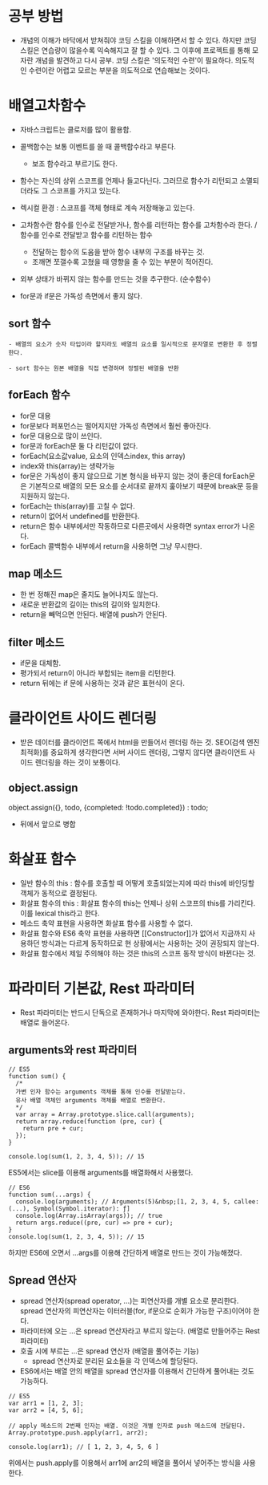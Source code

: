 # 공부 방법
- 개념의 이해가 바닥에서 받쳐줘야 코딩 스킬을 이해하면서 할 수 있다. 하지만 코딩 스킬은 연습량이 많을수록 익숙해지고 잘 할 수 있다. 그 이후에 프로젝트를 통해 모자란 개념을 발견하고 다시 공부. 코딩 스킬은 '의도적인 수련'이 필요하다. 의도적인 수련이란 어렵고 모르는 부분을 의도적으로 연습해보는 것이다. 

# 배열고차함수
- 자바스크립트는 클로저를 많이 활용함.
- 콜백함수는 보통 이벤트를 쓸 때 콜백함수라고 부른다.
  - 보조 함수라고 부르기도 한다.
- 함수는 자신의 상위 스코프를 언제나 들고다닌다. 그러므로 함수가 리턴되고 소멸되더라도 그 스코프를 가지고 있는다.
- 렉시컬 환경 : 스코프를 객체 형태로 계속 저장해놓고 있는다.

- 고차함수란 함수를 인수로 전달받거나, 함수를 리턴하는 함수를 고차함수라 한다. / 함수를 인수로 전달받고 함수를 리턴하는 함수
  - 전달하는 함수의 도움을 받아 함수 내부의 구조를 바꾸는 것.
  - 조깨면 쪼갤수록 고쳤을 때 영향을 줄 수 있는 부분이 적어진다.
- 외부 상태가 바뀌지 않는 함수를 만드는 것을 추구한다. (순수함수)
- for문과 if문은 가독성 측면에서 좋지 않다.

## sort 함수

```
- 배열의 요소가 숫자 타입이라 할지라도 배열의 요소를 일시적으로 문자열로 변환한 후 정렬한다.

- sort 함수는 원본 배열을 직접 변경하며 정렬된 배열을 반환

```
## forEach 함수
- for문 대용
- for문보다 퍼포먼스는 떨어지지만 가독성 측면에서 훨씬 좋아진다.
- for문 대용으로 많이 쓰인다.
- for문과 forEach문 둘 다 리턴값이 없다.
- forEach(요소값value, 요소의 인덱스index, this array)
- index와 this(array)는 생략가능
- for문은 가독성이 좋지 않으므로 기본 형식을 바꾸지 않는 것이 좋은데 forEach문은 기본적으로 배열의 모든 요소를 순서대로 끝까지 훑아보기 때문에 break문 등을 지원하지 않는다. 
- forEach는 this(array)를 고칠 수 없다.
- return이 없어서 undefined를 반환한다.
- return은 함수 내부에서만 작동하므로 다른곳에서 사용하면 syntax error가 나온다.
- forEach 콜백함수 내부에서 return을 사용하면 그냥 무시한다.

## map 메소드
- 한 번 정해진 map은 줄지도 늘어나지도 않는다.
- 새로운 반환값의 길이는 this의 길이와 일치한다.
- return을 빼먹으면 안된다. 배열에 push가 안된다.

## filter 메소드
- if문을 대체함.
- 평가되서 return이 아니라 부합되는 item을 리턴한다.
- return 뒤에는 if 문에 사용하는 것과 같은 표현식이 온다.

# 클라이언트 사이드 렌더링
- 받은 데이터를 클라이언트 쪽에서 html을 만들어서 렌더링 하는 것. SEO(검색 엔진 최적화)를 중요하게 생각한다면 서버 사이드 렌더링, 그렇지 않다면 클라이언트 사이드 렌더링을 하는 것이 보통이다.

## object.assign
object.assign({}, todo, {completed: !todo.completed}) : todo;
- 뒤에서 앞으로 병합

# 화살표 함수
- 일반 함수의 this : 함수를 호출할 때 어떻게 호출되었는지에 따라 this에 바인딩할 객체가 동적으로 결정된다.
- 화살표 함수의 this : 화살표 함수의 this는 언제나 상위 스코프의 this를 가리킨다. 이를 lexical this라고 한다.
- 메소드 축약 표현을 사용하면 화살표 함수를 사용할 수 없다.
- 화살표 함수와 ES6 축약 표현을 사용하면 [[Constructor]]가 없어서 지금까지 사용하던 방식과는 다르게 동작하므로 현 상황에서는 사용하는 것이 권장되지 않는다.
- 화살표 함수에서 제일 주의해야 하는 것은 this의 스코프 동작 방식이 바뀐다는 것.

# 파라미터 기본값, Rest 파라미터
- Rest 파라미터는 반드시 단독으로 존재하거나 마지막에 와야한다. Rest 파라미터는 배열로 들어온다.
## arguments와 rest 파라미터
```
// ES5
function sum() {
  /*
  가변 인자 함수는 arguments 객체를 통해 인수를 전달받는다.
  유사 배열 객체인 arguments 객체를 배열로 변환한다.
  */
  var array = Array.prototype.slice.call(arguments);
  return array.reduce(function (pre, cur) {
    return pre + cur;
  });
}

console.log(sum(1, 2, 3, 4, 5)); // 15
```
ES5에서는 slice를 이용해 arguments를 배열화해서 사용했다.
```
// ES6
function sum(...args) {
  console.log(arguments); // Arguments(5)&nbsp;[1, 2, 3, 4, 5, callee: (...), Symbol(Symbol.iterator): ƒ]
  console.log(Array.isArray(args)); // true
  return args.reduce((pre, cur) => pre + cur);
}
console.log(sum(1, 2, 3, 4, 5)); // 15
```
하지만 ES6에 오면서 ...args를 이용해 간단하게 배열로 만드는 것이 가능해졌다.

## Spread 연산자
- spread 연산자(spread operator, ...)는 피연산자를 개별 요소로 분리한다. spread 연산자의 피연산자는 이터러블(for, if문으로 순회가 가능한 구조)이어야 한다.
- 파라미터에 오는 ...은 spread 연산자라고 부르지 않는다. (배열로 만들어주는 Rest 파라미터)
- 호출 시에 부르는 ...은 spread 연산자 (배열을 풀어주는 기능)
  - spread 연산자로 분리된 요소들을 각 인덱스에 할당된다.
- ES6에서는 배열 안의 배열을 spread 연산자를 이용해서 간단하게 풀어내는 것도 가능하다.
```
// ES5
var arr1 = [1, 2, 3];
var arr2 = [4, 5, 6];

// apply 메소드의 2번째 인자는 배열. 이것은 개별 인자로 push 메소드에 전달된다.
Array.prototype.push.apply(arr1, arr2);

console.log(arr1); // [ 1, 2, 3, 4, 5, 6 ]
```
위에서는 push.apply를 이용해서 arr1에 arr2의 배열을 풀어서 넣어주는 방식을 사용한다.